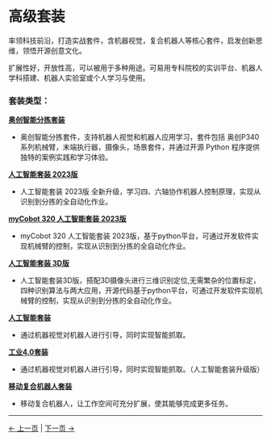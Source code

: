 # 高级套装

率领科技前沿，打造实战套件，含机器视觉，复合机器人等核心套件，启发创新思维，领悟开源创意文化。

扩展性好，开放性高，可以被用于多种用途。可易用专科院校的实训平台、机器人学科搭建、机器人实验室或个人学习与使用。

### 套装类型：
[**奥创智能分拣套装**](./2.1-Product_Introduction.md)
* 奥创智能分拣套件，支持机器人视觉和机器人应用学习，套件包括 奥创P340 系列机械臂，末端执行器，摄像头，场景套件，并通过开源 Python 程序提供独特的案例实践和学习体验。

[**人工智能套装 2023版**](https://docs.elephantrobotics.com/docs/aikit-2023-cn/)
* 人工智能套装 2023版 全新升级，学习四、六轴协作机器人控制原理，实现从识别到分拣的全自动化作业。

[**myCobot 320 人工智能套装 2023版**](https://docs.elephantrobotics.com/docs/aikit-320-2023-cn/)

* myCobot 320 人工智能套装 2023版，基于python平台，可通过开发软件实现机械臂的控制，实现从识别到分拣的全自动化作业。


[**人工智能套装 3D版**](https://docs.elephantrobotics.com/docs/aikit-3D-cn/)

* 人工智能套装3D版，搭配3D摄像头进行三维识别定位,无需繁杂的位置标定，四种识别算法与两大应用，开源代码基于python平台，可通过开发软件实现机械臂的控制，实现从识别到分拣的全自动化作业。

[**人工智能套装**](https://docs.elephantrobotics.com/docs/aikit-2023-cn/)

* 通过机器视觉对机器人进行引导，同时实现智能抓取。

[**工业4.0套装**](https://item.taobao.com/item.htm?id=643582789902)

* 通过机器视觉对机器人进行引导，同时实现智能抓取。（人工智能套装升级版）

[**移动复合机器人套装**](https://docs.elephantrobotics.com/docs/myagv-cn/)

* 移动复合机器人，让工作空间可充分扩展，使其能够完成更多任务。








---
[← 上一页](./1-elephant/1.3-how_to_read.md) | [下一页 → ](./2.1-Product_Introduction.md)